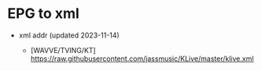 # EPG to xml

* xml addr (updated 2023-11-14)

  - [WAVVE/TVING/KT]
    https://raw.githubusercontent.com/jassmusic/KLive/master/klive.xml

